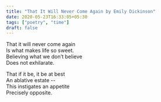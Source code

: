 ```yaml
---
title: "That It Will Never Come Again by Emily Dickinson"
date: 2020-05-23T16:33:05+05:30
tags: ["poetry", "time"]
draft: false
---
```


That it will never come again  
Is what makes life so sweet.  
Believing what we don’t believe  
Does not exhilarate.

That if it be, it be at best  
An ablative estate --  
This instigates an appetite  
Precisely opposite.